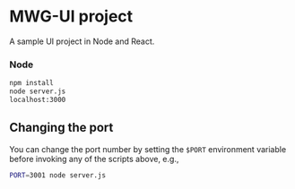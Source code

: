 # MWG-UI project

A sample UI project in Node and React.

### Node

```sh
npm install
node server.js
localhost:3000
```

## Changing the port

You can change the port number by setting the `$PORT` environment variable before invoking any of the scripts above, e.g.,

```sh
PORT=3001 node server.js
```
